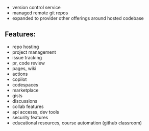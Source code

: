
- version control service
- managed remote git repos
- expanded to provider other offerings around hosted codebase

## Features:
- repo hosting
- project management
- issue tracking
- pr, code review
- pages, wiki
- actions
- copilot
- codespaces
- marketplace
- gists
- discussions
- collab features
- api accesss, dev tools
- security features
- educational resources, course automation (github classroom)